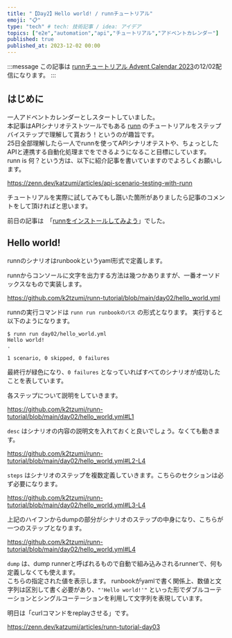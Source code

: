 ```yaml
---
title: "【Day2】Hello world! / runnチュートリアル"
emoji: "📋"
type: "tech" # tech: 技術記事 / idea: アイデア
topics: ["e2e","automation","api","チュートリアル","アドベントカレンダー"]
published: true
published_at: 2023-12-02 00:00
---
```


:::message
この記事は [runnチュートリアル Advent Calendar 2023](https://qiita.com/advent-calendar/2023/runn-tutorial)の12/02配信になります。
:::


## はじめに

一人アドベントカレンダーとしスタートしていました。  
本記事はAPIシナリオテストツールでもある [runn](https://github.com/k1LoW/runn) のチュートリアルをステップバイステップで理解して貰おう！というのが趣旨です。  
25日全部理解したら一人でrunnを使ってAPIシナリオテストや、ちょっとしたAPIと連携する自動化処理までをできるようになること目標にしています。  
runn is 何？という方は、以下に紹介記事を書いていますのでよろしくお願いします。

https://zenn.dev/katzumi/articles/api-scenario-testing-with-runn

チュートリアルを実際に試してみてもし躓いた箇所がありましたら記事のコメントをして頂ければと思います。

前日の記事は　「[runnをインストールしてみよう](https://zenn.dev/katzumi/articles/runn-tutorial-day01)」でした。

## Hello world!

runnのシナリオはrunbookというyaml形式で定義します。

runnからコンソールに文字を出力する方法は幾つかありますが、一番オーソドックスなもので実装します。

https://github.com/k2tzumi/runn-tutorial/blob/main/day02/hello_world.yml

runnの実行コマンドは `runn run runbookのパス` の形式となります。
実行すると以下のようになります。

```console
$ runn run day02/hello_world.yml
Hello world!
.

1 scenario, 0 skipped, 0 failures
```

最終行が緑色になり、`0 failures` となっていればすべてのシナリオが成功したことを表しています。

各ステップについて説明をしていきます。


https://github.com/k2tzumi/runn-tutorial/blob/main/day02/hello_world.yml#L1

`desc` はシナリオの内容の説明文を入れておくと良いでしょう。なくても動きます。

https://github.com/k2tzumi/runn-tutorial/blob/main/day02/hello_world.yml#L2-L4

`steps` はシナリオのステップを複数定義していきます。こちらのセクションは必ず必要になります。

https://github.com/k2tzumi/runn-tutorial/blob/main/day02/hello_world.yml#L3-L4

上記のハイフンからdumpの部分がシナリオのステップの中身になり、こちらが一つのステップとなります。

https://github.com/k2tzumi/runn-tutorial/blob/main/day02/hello_world.yml#L4

`dump` は、dump runnerと呼ばれるもので自動で組み込みされるrunnerで、何も定義しなくても使えます。  
こちらの指定された値を表示します。
runbookがyamlで書く関係上、数値と文字列は区別して書く必要があり、`"'Hello world!'"` といった形でダブルコーテーションとシングルコーテーションを利用して文字列を表現しています。

明日は「curlコマンドをreplayさせる」です。

https://zenn.dev/katzumi/articles/runn-tutorial-day03